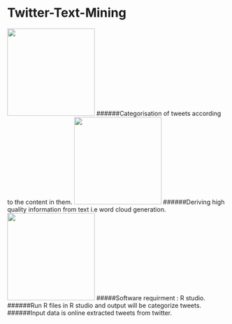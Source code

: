# Twitter-Text-Mining
<img src="https://cloud.githubusercontent.com/assets/17907290/21219369/8a37c8e0-c2da-11e6-89ef-fcc6f14d9fd7.png" width="200">
######Categorisation of tweets according to the content in them.
<img src="https://cloud.githubusercontent.com/assets/17907290/21219382/96922360-c2da-11e6-9b51-2b41e4e17c3e.png" width="200">
######Deriving high quality information from text i.e word cloud generation.
<img src="https://cloud.githubusercontent.com/assets/17907290/21219387/9feec1ac-c2da-11e6-9cb1-1375e9a1c300.png" width="200">
#####Software requirment : R studio.
######Run R files in R studio and output will be categorize tweets. 
######Input data is online extracted tweets from twitter.

